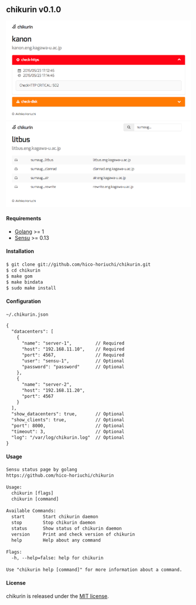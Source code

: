 ## chikurin v0.1.0

![status.png](https://raw.githubusercontent.com/hico-horiuchi/chikurin/master/status.png)
![clients.png](https://raw.githubusercontent.com/hico-horiuchi/chikurin/master/clients.png)

#### Requirements

  - [Golang](https://golang.org/) >= 1
  - [Sensu](http://sensuapp.org/) >= 0.13

#### Installation

    $ git clone git://github.com/hico-horiuchi/chikurin.git
    $ cd chikurin
    $ make gom
    $ make bindata
    $ sudo make install

#### Configuration

`~/.chikurin.json`

    {
      "datacenters": [
        {
          "name": "server-1",         // Required
          "host": "192.168.11.10",    // Required
          "port": 4567,               // Required
          "user": "sensu-1",          // Optional
          "password": "password"      // Optional
        },
        {
          "name": "server-2",
          "host": "192.168.11.20",
          "port": 4567
        }
      ],
      "show_datacenters": true,       // Optional
      "show_clients": true,           // Optional
      "port": 8000,                   // Optional
      "timeout": 3,                   // Optional
      "log": "/var/log/chikurin.log"  // Optional
    }

#### Usage

    Sensu status page by golang
    https://github.com/hico-horiuchi/chikurin
    
    Usage: 
      chikurin [flags]
      chikurin [command]
    
    Available Commands: 
      start       Start chikurin daemon
      stop        Stop chikurin daemon
      status      Show status of chikurin daemon
      version     Print and check version of chikurin
      help        Help about any command
    
    Flags:
      -h, --help=false: help for chikurin
    
    Use "chikurin help [command]" for more information about a command.

#### License

chikurin is released under the [MIT license](https://raw.githubusercontent.com/hico-horiuchi/chikurin/master/LICENSE).
